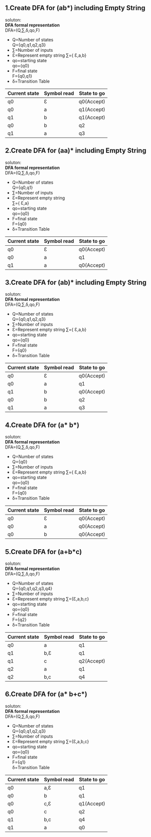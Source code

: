 ## 1.Create DFA for (ab*) including Empty String   
soluton:  
**DFA formal representation**   
DFA=(Q,∑,δ,qo,F)  
* Q=Number of states  
Q={q0,q1,q2,q3}  
* ∑=Number of inputs  
* Ɛ=Represent empty string
∑={ Ɛ,a,b}   
* qo=starting state  
qo={q0}     
* F=final state  
F={q0,q1}   
 * δ=Transition Table  

Current state | Symbol read | State to go
---------|----------|---------
 q0 | Ɛ | q0(Accept)
 q0 | a | q1(Accept)
 q1 | b | q1(Accept) 
q0  | b | q2
q1  | a | q3  
  
## 2.Create DFA for (aa)* including Empty String  
soluton:  
**DFA formal representation**   
DFA=(Q,∑,δ,qo,F)  
* Q=Number of states  
Q={q0,q1}  
* ∑=Number of inputs  
* Ɛ=Represent empty string  
∑={ Ɛ,a}   
* qo=starting state  
qo={q0}     
* F=final state  
F={q0}   
* δ=Transition Table  

Current state | Symbol read | State to go
---------|----------|---------
 q0 | Ɛ | q0(Accept)
 q0 | a | q1
 q1 | a | q0(Accept)   
   
## 3.Create DFA for (ab)* including Empty String   
soluton:  
**DFA formal representation**   
DFA=(Q,∑,δ,qo,F)  
* Q=Number of states  
Q={q0,q1,q2,q3}  
* ∑=Number of inputs  
* Ɛ=Represent empty string
∑={ Ɛ,a,b}   
* qo=starting state  
qo={q0}     
* F=final state  
F={q0}   
* δ=Transition Table  

Current state | Symbol read | State to go
---------|----------|---------
 q0 | Ɛ | q0(Accept)
 q0 | a | q1
 q1 | b | q0(Accept) 
q0  | b | q2
q1  | a | q3  
  
   
## 4.Create DFA for (a* b*)      
soluton:  
**DFA formal representation**   
DFA=(Q,∑,δ,qo,F)  
* Q=Number of states  
Q={q0}  
* ∑=Number of inputs  
* Ɛ=Represent empty string
∑={ Ɛ,a,b}   
* qo=starting state  
qo={q0}     
* F=final state  
F={q0}   
* δ=Transition Table  

Current state | Symbol read | State to go
---------|----------|---------
 q0 | Ɛ | q0(Accept)
 q0 | a | q0(Accept)
 q0 | b | q0(Accept)   
   
## 5.Create DFA for (a+b*c)   
soluton:  
**DFA formal representation**   
DFA=(Q,∑,δ,qo,F)  
* Q=Number of states  
Q={q0,q1,q2,q3,q4}  
* ∑=Number of inputs  
* Ɛ=Represent empty string
∑={Ɛ,a,b,c}   
* qo=starting state  
qo={q0}     
* F=final state  
F={q2}   
* δ=Transition Table  

Current state | Symbol read | State to go
---------|----------|---------
 q0 | a | q1  
 q1 | b,Ɛ|q1
 q1 | c | q2(Accept)
 q2 | a | q1 
q2  | b,c | q4    
  
## 6.Create DFA for (a* b+c*)   
soluton:  
**DFA formal representation**   
DFA=(Q,∑,δ,qo,F)  
* Q=Number of states  
Q={q0,q1,q2,q3}  
* ∑=Number of inputs  
* Ɛ=Represent empty string
∑={Ɛ,a,b,c}   
* qo=starting state  
qo={q0}     
* F=final state  
F={q1}   
 δ=Transition Table  

Current state | Symbol read | State to go
---------|----------|---------
 q0 | a,Ɛ | q1  
 q0 | b|q1
 q0 | c,Ɛ | q1(Accept)
 q0 | c | q2 
q1  | b,c | q4 
q1  | a | q0     
  
